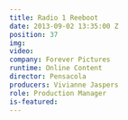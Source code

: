 ```yaml
---
title: Radio 1 Reeboot
date: 2013-09-02 13:35:00 Z
position: 37
img: 
video: 
company: Forever Pictures
runtime: Online Content
director: Pensacola
producers: Vivianne Jaspers
role: Production Manager
is-featured: 
---
```


